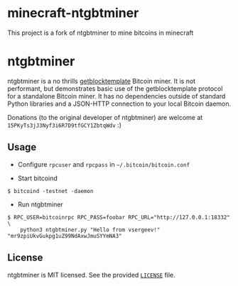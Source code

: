 # minecraft-ntgbtminer

This project is a fork of ntgbtminer to mine bitcoins in minecraft

# ntgbtminer
ntgbtminer is a no thrills
[getblocktemplate](https://en.bitcoin.it/wiki/Getblocktemplate) Bitcoin miner.
It is not performant, but demonstrates basic use of the getblocktemplate
protocol for a standalone Bitcoin miner. It has no dependencies outside of
standard Python libraries and a JSON-HTTP connection to your local Bitcoin
daemon.

Donations (to the original developer of ntgbtminer) are welcome at `15PKyTs3jJ3Nyf3i6R7D9tfGCY1ZbtqWdv` :)

## Usage

* Configure `rpcuser` and `rpcpass` in `~/.bitcoin/bitcoin.conf`

* Start bitcoind

```
$ bitcoind -testnet -daemon
```

* Run ntgbtminer

```
$ RPC_USER=bitcoinrpc RPC_PASS=foobar RPC_URL="http://127.0.0.1:18332" \
    python3 ntgbtminer.py "Hello from vsergeev!" "mr9zpiUkvGukpg1uZ99NdAxwJmuSYYmNA3"
```

## License

ntgbtminer is MIT licensed. See the provided [`LICENSE`](LICENSE) file.
